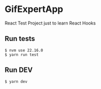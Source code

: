 # GifExpertApp

React Test Project just to learn React Hooks

## Run tests

```
$ nvm use 22.16.0
$ yarn run test
```

## Run DEV

```
$ yarn dev
```